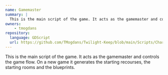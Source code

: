 ```yaml
---
name: Gamemaster
summary: |
  This is the main script of the game. It acts as the gamemaster and controls the game flow.
owners:
    - tmogdans
repository:
  language: GDScript
  url: https://github.com/TMogdans/Twilight-Keep/blob/main/Scripts/Characters/resident.gd
---
```


This is the main script of the game. It acts as the gamemaster and controls the game flow.
On a new game it generates the starting recourses, the starting rooms and the blueprints.

<NodeGraph />